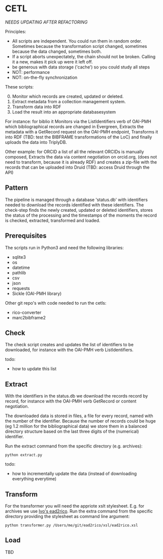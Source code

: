 # CETL

*NEEDS UPDATING AFTER REFACTORING*

Principles: 
* All scripts are independent. You could run them in random order. Sometimes because the transformation script changed, sometimes because the data changed, sometimes both.
* If a script aborts unexpectately, the chain should not be broken. Calling it a new, makes it pick up were it left off.
* be generous with data storage ('cache') so you could study all steps
* NOT: performance
* NOT: on-the-fly synchronization

These scripts: 

0. Monitor which records are created, updated or deleted.
1. Extract metadata from a collection management system.
2. Transform data into RDF
3. Load the result into an appropriate databasesystem

For instance: for biblio it Monitors via the ListIdentifiers verb of OAI-PMH which bibliographical records are changed in Evergreen, Extracts the metadata with a GetRecord request on the OAI-PMH endpoint, Transforms it into RDF (TBD: test the BIBFRAME transformations of the LoC) and finally uploads the data into TriplyDB.

Other example: for ORCID a list of all the relevant ORCIDs is manually composed, Extracts the data via content negotiation on orcid.org, (does not need to transform, because it is already RDF) and creates a zip-file with the records that can be uploaded into Druid (TBD: access Druid through the API)

## Pattern
The pipeline is managed through a database 'status.db' with identifiers needed to download the records identified with these identifiers. The check-step finds the newly created, updated or deleted identifiers, stores the status of the processing and the timestamps of the moments the record is checked, extracted, transformed and loaded.

## Prerequisites
The scripts run in Python3 and need the following libraries:
- sqlite3
- os
- datetime
- pathlib
- csv
- json
- requests
- Sickle (OAI-PMH library)

Other git repo's with code needed to run the cetls:
- rico-converter
- marc2bibframe2

## Check
The check script creates and updates the list of identifiers to be downloaded, for instance with the OAI-PMH verb ListIdentifiers. 

todo:
* how to update this list

## Extract
With the identifiers in the status.db we download the records record by record, for instance with the OAI-PMH verb GetRecord or content negotiation. 

The downloaded data is stored in files, a file for every record, named with the number of the identifier. Because the number of records could be huge (eg 1.2 million for the bibliographical data) we store them in a balanced directory structure based on the last three digits of the (numerical) identifier.

Run the extract command from the specific directory (e.g. archives):

```python extract.py```

todo:
* how to incrementally update the data (instead of downloading everything everytime)

## Transform
For the transformer you will need the appriote xslt stylesheet. E.g. for archives we use [Ivo's ead2rico](https://github.com/ivozandhuis/ead2rico).
Run the extra command from the specific directory providing the stylesheet as command line argument:

```python transformer.py /Users/me/git/ead2rico/xsl/ead2rico.xsl```

## Load
TBD

